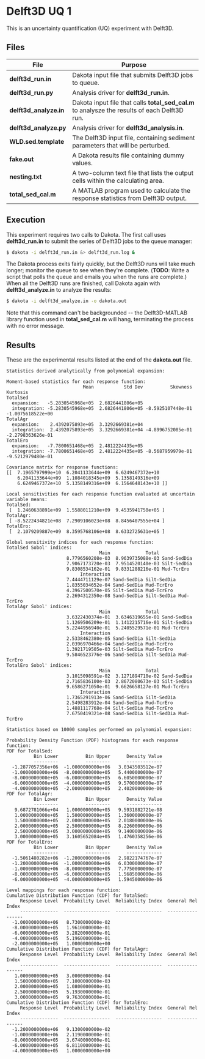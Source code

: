 # Delft3D UQ 1

This is an uncertainty quantification (UQ) experiment
with Delft3D.

## Files

| File | Purpose |
| ---- | ------- |
| **delft3d_run.in** | Dakota input file that submits Delft3D jobs to queue. |
| **delft3d_run.py** | Analysis driver for **delft3d_run.in**. |
| **delft3d_analyze.in** | Dakota input file that calls **total_sed_cal.m** to analysze the results of each Delft3D run. |
| **delft3d_analyze.py** | Analysis driver for **delft3d_analysis.in**. |
| **WLD.sed.template** | The Delft3D input file, containing sediment parameters that will be perturbed. |
| **fake.out** | A Dakota results file containing dummy values. |
| **nesting.txt** | A two-column text file that lists the output cells within the calculating area. |
| **total_sed_cal.m** | A MATLAB program used to calculate the response statistics from Delft3D output. |


## Execution

This experiment requires two calls to Dakota.
The first call uses **delft3d_run.in** to submit
the series of Delft3D jobs to the queue manager:
```bash
$ dakota -i delft3d_run.in &> delft3d_run.log &
```
The Dakota process exits fairly quickly,
but the Delft3D runs will take much longer;
monitor the queue to see when they're complete.
(**TODO**: Write a script that polls the queue
and emails you when the runs are complete.)
When all the Delft3D runs are finished,
call Dakota again with **delft3d_analyze.in** to analyze the results:
```bash
$ dakota -i delft3d_analyze.in -o dakota.out
```
Note that this command can't be backgrounded -- the Delft3D-MATLAB
library function used in **total_sed_cal.m** will hang,
terminating the process with no error message.

## Results

These are the experimental results listed at the end
of the **dakota.out** file.

```
Statistics derived analytically from polynomial expansion:

Moment-based statistics for each response function:
                            Mean           Std Dev          Skewness          Kurtosis
TotalSed
  expansion:   -5.2830545968e+05  2.6826441806e+05
  integration: -5.2830545968e+05  2.6826441806e+05 -8.5925107448e-01 -1.0075618522e+00
TotalAgr
  expansion:    2.4392075893e+05  3.3292669381e+04
  integration:  2.4392075893e+05  3.3292669381e+04 -4.8996752085e-01 -2.2798363626e-01
TotalEro
  expansion:   -7.7800651468e+05  2.4812224435e+05
  integration: -7.7800651468e+05  2.4812224435e+05 -8.5687959979e-01 -9.5212979480e-01

Covariance matrix for response functions:
[[  7.1965797999e+10  6.2041133644e+09  6.6249467372e+10
    6.2041133644e+09  1.1084018345e+09  5.1358149316e+09
    6.6249467372e+10  5.1358149316e+09  6.1564648143e+10 ]]

Local sensitivities for each response function evaluated at uncertain variable means:
TotalSed:
 [  1.2460638891e+09  1.5588011210e+09  9.4535941750e+05 ]
TotalAgr:
 [ -8.5222434821e+08  7.2909106023e+08  8.8456407555e+04 ]
TotalEro:
 [  2.1079209887e+09  8.3595768106e+08  8.6332725631e+05 ]

Global sensitivity indices for each response function:
TotalSed Sobol' indices:
                                  Main             Total
                      8.7796560208e-03  8.9639735088e-03 Sand-SedDia
                      7.9067173720e-03  7.9514520140e-03 Silt-SedDia
                      9.8308534162e-01  9.8331288216e-01 Mud-TcrEro
                           Interaction
                      7.4444711129e-07 Sand-SedDia Silt-SedDia
                      1.8355034652e-04 Sand-SedDia Mud-TcrEro
                      4.3967500570e-05 Silt-SedDia Mud-TcrEro
                      2.2694312350e-08 Sand-SedDia Silt-SedDia Mud-TcrEro
TotalAgr Sobol' indices:
                                  Main             Total
                      3.6322430374e-01  3.6346319655e-01 Sand-SedDia
                      1.1269506209e-01  1.1412215716e-01 Silt-SedDia
                      5.2244956940e-01  5.2405529571e-01 Mud-TcrEro
                           Interaction
                      2.5338462380e-05 Sand-SedDia Silt-SedDia
                      2.0396970466e-04 Sand-SedDia Mud-TcrEro
                      1.3921719505e-03 Silt-SedDia Mud-TcrEro
                      9.5846523776e-06 Sand-SedDia Silt-SedDia Mud-TcrEro
TotalEro Sobol' indices:
                                  Main             Total
                      3.1015098591e-02  3.1271894710e-02 Sand-SedDia
                      2.7165836100e-03  2.8672080673e-03 Silt-SedDia
                      9.6586271050e-01  9.6626658127e-01 Mud-TcrEro
                           Interaction
                      1.7365291913e-06 Sand-SedDia Silt-SedDia
                      2.5498283912e-04 Sand-SedDia Mud-TcrEro
                      1.4881117768e-04 Silt-SedDia Mud-TcrEro
                      7.6750419321e-08 Sand-SedDia Silt-SedDia Mud-TcrEro

Statistics based on 10000 samples performed on polynomial expansion:

Probability Density Function (PDF) histograms for each response function:
PDF for TotalSed:
          Bin Lower          Bin Upper      Density Value
          ---------          ---------      -------------
  -1.2877057356e+06  -1.0000000000e+06   3.0343503512e-07
  -1.0000000000e+06  -8.0000000000e+05   5.4400000000e-07
  -8.0000000000e+05  -6.0000000000e+05   6.6050000000e-07
  -6.0000000000e+05  -4.0000000000e+05   9.5700000000e-07
  -4.0000000000e+05  -2.0000000000e+05   2.4020000000e-06
PDF for TotalAgr:
          Bin Lower          Bin Upper      Density Value
          ---------          ---------      -------------
   9.6872781066e+04   1.0000000000e+05   9.5931882721e-08
   1.0000000000e+05   1.5000000000e+05   1.3600000000e-07
   1.5000000000e+05   2.0000000000e+05   2.0180000000e-06
   2.0000000000e+05   2.5000000000e+05   8.2260000000e-06
   2.5000000000e+05   3.0000000000e+05   9.1400000000e-06
   3.0000000000e+05   3.1605652084e+05   1.4760358256e-06
PDF for TotalEro:
          Bin Lower          Bin Upper      Density Value
          ---------          ---------      -------------
  -1.5061480282e+06  -1.2000000000e+06   2.9822174767e-07
  -1.2000000000e+06  -1.0000000000e+06   6.0300000000e-07
  -1.0000000000e+06  -8.0000000000e+05   7.7750000000e-07
  -8.0000000000e+05  -6.0000000000e+05   1.5685000000e-06
  -6.0000000000e+05  -4.0000000000e+05   1.5945000000e-06

Level mappings for each response function:
Cumulative Distribution Function (CDF) for TotalSed:
     Response Level  Probability Level  Reliability Index  General Rel Index
     --------------  -----------------  -----------------  -----------------
  -1.0000000000e+06   8.7300000000e-02
  -8.0000000000e+05   1.9610000000e-01
  -6.0000000000e+05   3.2820000000e-01
  -4.0000000000e+05   5.1960000000e-01
  -2.0000000000e+05   1.0000000000e+00
Cumulative Distribution Function (CDF) for TotalAgr:
     Response Level  Probability Level  Reliability Index  General Rel Index
     --------------  -----------------  -----------------  -----------------
   1.0000000000e+05   3.0000000000e-04
   1.5000000000e+05   7.1000000000e-03
   2.0000000000e+05   1.0800000000e-01
   2.5000000000e+05   5.1930000000e-01
   3.0000000000e+05   9.7630000000e-01
Cumulative Distribution Function (CDF) for TotalEro:
     Response Level  Probability Level  Reliability Index  General Rel Index
     --------------  -----------------  -----------------  -----------------
  -1.2000000000e+06   9.1300000000e-02
  -1.0000000000e+06   2.1190000000e-01
  -8.0000000000e+05   3.6740000000e-01
  -6.0000000000e+05   6.8110000000e-01
  -4.0000000000e+05   1.0000000000e+00
```
